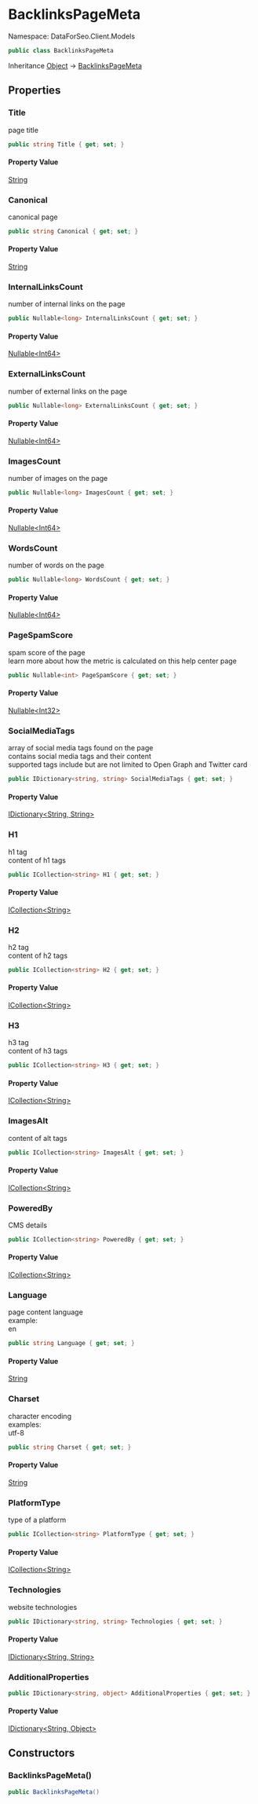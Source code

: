 # BacklinksPageMeta

Namespace: DataForSeo.Client.Models

```csharp
public class BacklinksPageMeta
```

Inheritance [Object](https://docs.microsoft.com/en-us/dotnet/api/system.object) → [BacklinksPageMeta](./dataforseo.client.models.backlinkspagemeta.md)

## Properties

### **Title**

page title

```csharp
public string Title { get; set; }
```

#### Property Value

[String](https://docs.microsoft.com/en-us/dotnet/api/system.string)<br>

### **Canonical**

canonical page

```csharp
public string Canonical { get; set; }
```

#### Property Value

[String](https://docs.microsoft.com/en-us/dotnet/api/system.string)<br>

### **InternalLinksCount**

number of internal links on the page

```csharp
public Nullable<long> InternalLinksCount { get; set; }
```

#### Property Value

[Nullable&lt;Int64&gt;](https://docs.microsoft.com/en-us/dotnet/api/system.nullable-1)<br>

### **ExternalLinksCount**

number of external links on the page

```csharp
public Nullable<long> ExternalLinksCount { get; set; }
```

#### Property Value

[Nullable&lt;Int64&gt;](https://docs.microsoft.com/en-us/dotnet/api/system.nullable-1)<br>

### **ImagesCount**

number of images on the page

```csharp
public Nullable<long> ImagesCount { get; set; }
```

#### Property Value

[Nullable&lt;Int64&gt;](https://docs.microsoft.com/en-us/dotnet/api/system.nullable-1)<br>

### **WordsCount**

number of words on the page

```csharp
public Nullable<long> WordsCount { get; set; }
```

#### Property Value

[Nullable&lt;Int64&gt;](https://docs.microsoft.com/en-us/dotnet/api/system.nullable-1)<br>

### **PageSpamScore**

spam score of the page
 <br>learn more about how the metric is calculated on this help center page

```csharp
public Nullable<int> PageSpamScore { get; set; }
```

#### Property Value

[Nullable&lt;Int32&gt;](https://docs.microsoft.com/en-us/dotnet/api/system.nullable-1)<br>

### **SocialMediaTags**

array of social media tags found on the page
 <br>contains social media tags and their content
 <br>supported tags include but are not limited to Open Graph and Twitter card

```csharp
public IDictionary<string, string> SocialMediaTags { get; set; }
```

#### Property Value

[IDictionary&lt;String, String&gt;](https://docs.microsoft.com/en-us/dotnet/api/system.collections.generic.idictionary-2)<br>

### **H1**

h1 tag
 <br>content of h1 tags

```csharp
public ICollection<string> H1 { get; set; }
```

#### Property Value

[ICollection&lt;String&gt;](https://docs.microsoft.com/en-us/dotnet/api/system.collections.generic.icollection-1)<br>

### **H2**

h2 tag
 <br>content of h2 tags

```csharp
public ICollection<string> H2 { get; set; }
```

#### Property Value

[ICollection&lt;String&gt;](https://docs.microsoft.com/en-us/dotnet/api/system.collections.generic.icollection-1)<br>

### **H3**

h3 tag
 <br>content of h3 tags

```csharp
public ICollection<string> H3 { get; set; }
```

#### Property Value

[ICollection&lt;String&gt;](https://docs.microsoft.com/en-us/dotnet/api/system.collections.generic.icollection-1)<br>

### **ImagesAlt**

content of alt tags

```csharp
public ICollection<string> ImagesAlt { get; set; }
```

#### Property Value

[ICollection&lt;String&gt;](https://docs.microsoft.com/en-us/dotnet/api/system.collections.generic.icollection-1)<br>

### **PoweredBy**

CMS details

```csharp
public ICollection<string> PoweredBy { get; set; }
```

#### Property Value

[ICollection&lt;String&gt;](https://docs.microsoft.com/en-us/dotnet/api/system.collections.generic.icollection-1)<br>

### **Language**

page content language
 <br>example:
 <br>en

```csharp
public string Language { get; set; }
```

#### Property Value

[String](https://docs.microsoft.com/en-us/dotnet/api/system.string)<br>

### **Charset**

character encoding
 <br>examples:
 <br>utf-8

```csharp
public string Charset { get; set; }
```

#### Property Value

[String](https://docs.microsoft.com/en-us/dotnet/api/system.string)<br>

### **PlatformType**

type of a platform

```csharp
public ICollection<string> PlatformType { get; set; }
```

#### Property Value

[ICollection&lt;String&gt;](https://docs.microsoft.com/en-us/dotnet/api/system.collections.generic.icollection-1)<br>

### **Technologies**

website technologies

```csharp
public IDictionary<string, string> Technologies { get; set; }
```

#### Property Value

[IDictionary&lt;String, String&gt;](https://docs.microsoft.com/en-us/dotnet/api/system.collections.generic.idictionary-2)<br>

### **AdditionalProperties**

```csharp
public IDictionary<string, object> AdditionalProperties { get; set; }
```

#### Property Value

[IDictionary&lt;String, Object&gt;](https://docs.microsoft.com/en-us/dotnet/api/system.collections.generic.idictionary-2)<br>

## Constructors

### **BacklinksPageMeta()**

```csharp
public BacklinksPageMeta()
```
